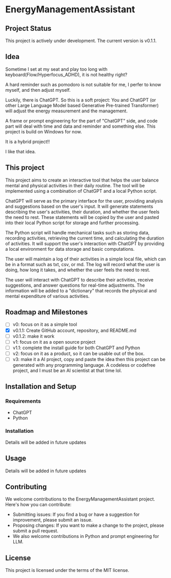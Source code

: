# EnergyManagementAssistant

## Project Status

This project is actively under development. The current version is v0.1.1.

## Idea

Sometime I set at my seat and play too long with keyboard(Flow/Hyperfocus_ADHD), it is not healthy right?

A hard reminder such as pomodoro is not suitable for me, I perfer to know myself, and then adjust myself.

Luckily, there is ChatGPT. So this is a soft project: You and ChatGPT (or other Large Language Model based Generative Pre-trained Transformer) will adjust the energy measurement and the management.

A frame or prompt engineering for the part of "ChatGPT" side, and code part will deal with time and data and reminder and something else. This project is build on Windows for now.

It is a hybrid project!!

I like that idea.

## This project

This project aims to create an interactive tool that helps the user balance mental and physical activities in their daily routine. The tool will be implemented using a combination of ChatGPT and a local Python script.

ChatGPT will serve as the primary interface for the user, providing analysis and suggestions based on the user's input. It will generate statements describing the user's activities, their duration, and whether the user feels the need to rest. These statements will be copied by the user and pasted into their local Python script for storage and further processing.

The Python script will handle mechanical tasks such as storing data, recording activities, retrieving the current time, and calculating the duration of activities. It will support the user's interaction with ChatGPT by providing a local environment for data storage and basic computations.

The user will maintain a log of their activities in a simple local file, which can be in a format such as txt, csv, or md. The log will record what the user is doing, how long it takes, and whether the user feels the need to rest.

The user will interact with ChatGPT to describe their activities, receive suggestions, and answer questions for real-time adjustments. The information will be added to a "dictionary" that records the physical and mental expenditure of various activities.

## Roadmap and Milestones

- [ ] v0: focus on it as a simple tool
- [x] v0.1.1: Create GitHub account, repository, and README.md
- [ ] v0.1.2: make it work
- [ ] v1: focus on it as a open source project
- [ ] v1.1: complete the install guide for both ChatGPT and Python
- [ ] v2: focus on it as a product, so it can be usable out of the box.
- [ ] v3: make it a AI project, copy and paste the idea then this project can be generated with any programming language. A codeless or codefree project, and I must be an AI scientist at that time lol.

## Installation and Setup

### Requirements

- ChatGPT
- Python

### Installation

Details will be added in future updates

## Usage

Details will be added in future updates

## Contributing

We welcome contributions to the EnergyManagementAssistant project. Here's how you can contribute:

- Submitting issues: If you find a bug or have a suggestion for improvement, please submit an issue.
- Proposing changes: If you want to make a change to the project, please submit a pull request.
- We also welcome contributions in Python and prompt engineering for LLM.

## License

This project is licensed under the terms of the MIT license.
